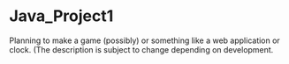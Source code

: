 # Java_Project1
Planning to make a game (possibly) or something like a web application or clock. (The description is subject to change depending on development.
